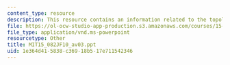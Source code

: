 ```yaml
---
content_type: resource
description: This resource contains an information related to the topological ordering.
file: https://ol-ocw-studio-app-production.s3.amazonaws.com/courses/15-082j-network-optimization-fall-2010/1e364d415838c36918b517e711542346_MIT15_082JF10_av03.ppt
file_type: application/vnd.ms-powerpoint
resourcetype: Other
title: MIT15_082JF10_av03.ppt
uid: 1e364d41-5838-c369-18b5-17e711542346
---
```

